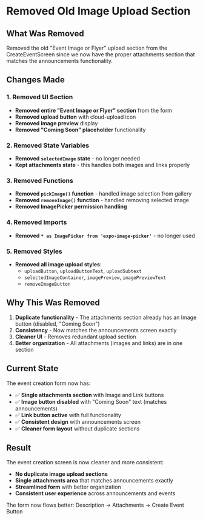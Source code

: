 # Removed Old Image Upload Section

## What Was Removed
Removed the old "Event Image or Flyer" upload section from the CreateEventScreen since we now have the proper attachments section that matches the announcements functionality.

## Changes Made

### 1. Removed UI Section
- **Removed entire "Event Image or Flyer" section** from the form
- **Removed upload button** with cloud-upload icon
- **Removed image preview** display
- **Removed "Coming Soon" placeholder** functionality

### 2. Removed State Variables
- **Removed `selectedImage` state** - no longer needed
- **Kept attachments state** - this handles both images and links properly

### 3. Removed Functions
- **Removed `pickImage()` function** - handled image selection from gallery
- **Removed `removeImage()` function** - handled removing selected image
- **Removed ImagePicker permission handling**

### 4. Removed Imports
- **Removed `* as ImagePicker from 'expo-image-picker'`** - no longer used

### 5. Removed Styles
- **Removed all image upload styles**:
  - `uploadButton`, `uploadButtonText`, `uploadSubtext`
  - `selectedImageContainer`, `imagePreview`, `imagePreviewText`
  - `removeImageButton`

## Why This Was Removed
1. **Duplicate functionality** - The attachments section already has an Image button (disabled, "Coming Soon")
2. **Consistency** - Now matches the announcements screen exactly
3. **Cleaner UI** - Removes redundant upload section
4. **Better organization** - All attachments (images and links) are in one section

## Current State
The event creation form now has:
- ✅ **Single attachments section** with Image and Link buttons
- ✅ **Image button disabled** with "Coming Soon" text (matches announcements)
- ✅ **Link button active** with full functionality
- ✅ **Consistent design** with announcements screen
- ✅ **Cleaner form layout** without duplicate sections

## Result
The event creation screen is now cleaner and more consistent:
- **No duplicate image upload sections**
- **Single attachments area** that matches announcements exactly
- **Streamlined form** with better organization
- **Consistent user experience** across announcements and events

The form now flows better: Description → Attachments → Create Event Button